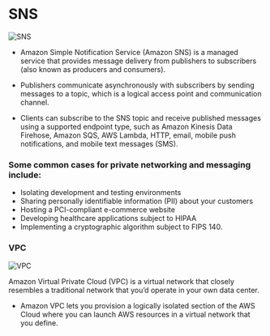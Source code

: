 # SNS

![SNS](https://docs.aws.amazon.com/sns/latest/dg/images/sns-delivery-protocols.png)

* Amazon Simple Notification Service (Amazon SNS) is a managed service that
provides message delivery from publishers to subscribers (also known as producers and consumers).

* Publishers communicate asynchronously with subscribers by sending messages to a topic, 
which is a logical access point and communication channel. 

* Clients can subscribe to the SNS topic and receive published messages using 
 a supported endpoint type, such as Amazon Kinesis Data Firehose, Amazon SQS, 
 AWS Lambda, HTTP, email, mobile push notifications, and mobile text messages (SMS).
 


### Some common cases for private networking and messaging include:

* Isolating development and testing environments
* Sharing personally identifiable information (PII) about your customers
* Hosting a PCI-compliant e-commerce website
* Developing healthcare applications subject to HIPAA
* Implementing a cryptographic algorithm subject to FIPS 140.

### VPC

![VPC](https://www.whizlabs.com/blog/wp-content/uploads/2021/05/AWS-VPC-Components.png)

Amazon Virtual Private Cloud (VPC) is a virtual network that closely resembles 
a traditional network that you’d operate in your own data center.

* Amazon VPC lets you provision a logically isolated section of the AWS Cloud 
where you can launch AWS resources in a virtual network that you define. 
